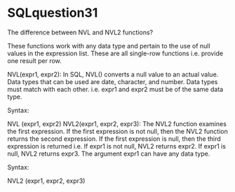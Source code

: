 # SQLquestion31
The difference between NVL and NVL2 functions?


These functions work with any data type and pertain to the use of null values in the expression list. These are all single-row functions i.e. provide one result per row.

NVL(expr1, expr2): In SQL, NVL() converts a null value to an actual value. Data types that can be used are date, character, and number. Data types must match with each other. i.e. expr1 and expr2 must be of the same data type.
 

Syntax:

NVL (expr1, expr2)
NVL2(expr1, expr2, expr3):  The NVL2 function examines the first expression. If the first expression is not null, then the NVL2 function returns the second expression. If the first expression is null, then the third expression is returned i.e. If expr1 is not null, NVL2 returns expr2. If expr1 is null, NVL2 returns expr3. The argument expr1 can have any data type.

Syntax:

NVL2 (expr1, expr2, expr3)
